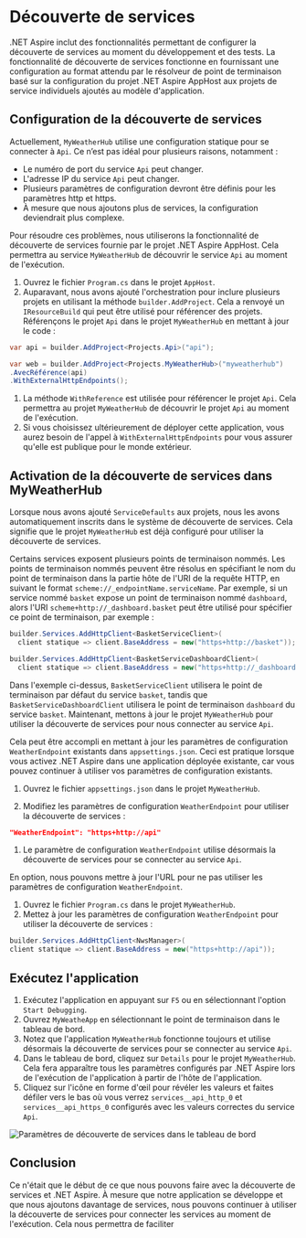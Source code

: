 # Découverte de services

.NET Aspire inclut des fonctionnalités permettant de configurer la découverte de services au moment du développement et des tests. La fonctionnalité de découverte de services fonctionne en fournissant une configuration au format attendu par le résolveur de point de terminaison basé sur la configuration du projet .NET Aspire AppHost aux projets de service individuels ajoutés au modèle d'application.

## Configuration de la découverte de services

Actuellement, `MyWeatherHub` utilise une configuration statique pour se connecter à `Api`. Ce n’est pas idéal pour plusieurs raisons, notamment :

- Le numéro de port du service `Api` peut changer.
- L'adresse IP du service `Api` peut changer.
- Plusieurs paramètres de configuration devront être définis pour les paramètres http et https.
- À mesure que nous ajoutons plus de services, la configuration deviendrait plus complexe.

Pour résoudre ces problèmes, nous utiliserons la fonctionnalité de découverte de services fournie par le projet .NET Aspire AppHost. Cela permettra au service `MyWeatherHub` de découvrir le service `Api` au moment de l'exécution.

1. Ouvrez le fichier `Program.cs` dans le projet `AppHost`.
1. Auparavant, nous avons ajouté l'orchestration pour inclure plusieurs projets en utilisant la méthode `builder.AddProject`. Cela a renvoyé un `IResourceBuild` qui peut être utilisé pour référencer des projets. Référençons le projet `Api` dans le projet `MyWeatherHub` en mettant à jour le code :

  ```csharp
  var api = builder.AddProject<Projects.Api>("api");

  var web = builder.AddProject<Projects.MyWeatherHub>("myweatherhub")
  .AvecRéférence(api)
  .WithExternalHttpEndpoints();
  ```

1. La méthode `WithReference` est utilisée pour référencer le projet `Api`. Cela permettra au projet `MyWeatherHub` de découvrir le projet `Api` au moment de l'exécution.
1. Si vous choisissez ultérieurement de déployer cette application, vous aurez besoin de l'appel à `WithExternalHttpEndpoints` pour vous assurer qu'elle est publique pour le monde extérieur.

## Activation de la découverte de services dans MyWeatherHub

Lorsque nous avons ajouté `ServiceDefaults` aux projets, nous les avons automatiquement inscrits dans le système de découverte de services. Cela signifie que le projet `MyWeatherHub` est déjà configuré pour utiliser la découverte de services.

Certains services exposent plusieurs points de terminaison nommés. Les points de terminaison nommés peuvent être résolus en spécifiant le nom du point de terminaison dans la partie hôte de l'URI de la requête HTTP, en suivant le format `scheme://_endpointName.serviceName`. Par exemple, si un service nommé `basket` expose un point de terminaison nommé `dashboard`, alors l'URI `scheme+http://_dashboard.basket` peut être utilisé pour spécifier ce point de terminaison, par exemple :

```csharp
builder.Services.AddHttpClient<BasketServiceClient>(
  client statique => client.BaseAddress = new("https+http://basket"));

builder.Services.AddHttpClient<BasketServiceDashboardClient>(
  client statique => client.BaseAddress = new("https+http://_dashboard.basket"));
```

Dans l'exemple ci-dessus, `BasketServiceClient` utilisera le point de terminaison par défaut du service `basket`, tandis que `BasketServiceDashboardClient` utilisera le point de terminaison `dashboard` du service `basket`. Maintenant, mettons à jour le projet `MyWeatherHub` pour utiliser la découverte de services pour nous connecter au service `Api`.

Cela peut être accompli en mettant à jour les paramètres de configuration `WeatherEndpoint` existants dans `appsettings.json`. Ceci est pratique lorsque vous activez .NET Aspire dans une application déployée existante, car vous pouvez continuer à utiliser vos paramètres de configuration existants.

1. Ouvrez le fichier `appsettings.json` dans le projet `MyWeatherHub`.

1. Modifiez les paramètres de configuration `WeatherEndpoint` pour utiliser la découverte de services :

  ```json
  "WeatherEndpoint": "https+http://api"
  ```

1. Le paramètre de configuration `WeatherEndpoint` utilise désormais la découverte de services pour se connecter au service `Api`.

En option, nous pouvons mettre à jour l'URL pour ne pas utiliser les paramètres de configuration `WeatherEndpoint`.

1. Ouvrez le fichier `Program.cs` dans le projet `MyWeatherHub`.
1. Mettez à jour les paramètres de configuration `WeatherEndpoint` pour utiliser la découverte de services :

  ```csharp
  builder.Services.AddHttpClient<NwsManager>(
  client statique => client.BaseAddress = new("https+http://api"));
  ```

## Exécutez l'application

1. Exécutez l'application en appuyant sur `F5` ou en sélectionnant l'option `Start Debugging`.
1. Ouvrez `MyWeatheApp` en sélectionnant le point de terminaison dans le tableau de bord.
1. Notez que l'application `MyWeatherHub` fonctionne toujours et utilise désormais la découverte de services pour se connecter au service `Api`.
1. Dans le tableau de bord, cliquez sur `Details` pour le projet `MyWeatherHub`. Cela fera apparaître tous les paramètres configurés par .NET Aspire lors de l'exécution de l'application à partir de l'hôte de l'application.
1. Cliquez sur l'icône en forme d'œil pour révéler les valeurs et faites défiler vers le bas où vous verrez `services__api_http_0` et `services__api_https_0` configurés avec les valeurs correctes du service `Api`.

  ![Paramètres de découverte de services dans le tableau de bord](../media/dashboard-servicediscovery.png)

## Conclusion

Ce n'était que le début de ce que nous pouvons faire avec la découverte de services et .NET Aspire. À mesure que notre application se développe et que nous ajoutons davantage de services, nous pouvons continuer à utiliser la découverte de services pour connecter les services au moment de l'exécution. Cela nous permettra de faciliter
